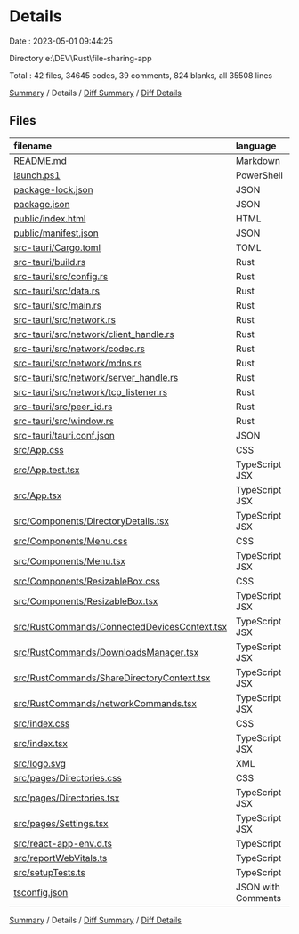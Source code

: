 # Details

Date : 2023-05-01 09:44:25

Directory e:\\DEV\\Rust\\file-sharing-app

Total : 42 files,  34645 codes, 39 comments, 824 blanks, all 35508 lines

[Summary](results.md) / Details / [Diff Summary](diff.md) / [Diff Details](diff-details.md)

## Files
| filename | language | code | comment | blank | total |
| :--- | :--- | ---: | ---: | ---: | ---: |
| [README.md](/README.md) | Markdown | 26 | 0 | 21 | 47 |
| [launch.ps1](/launch.ps1) | PowerShell | 2 | 0 | 0 | 2 |
| [package-lock.json](/package-lock.json) | JSON | 30,267 | 0 | 1 | 30,268 |
| [package.json](/package.json) | JSON | 59 | 0 | 1 | 60 |
| [public/index.html](/public/index.html) | HTML | 20 | 23 | 1 | 44 |
| [public/manifest.json](/public/manifest.json) | JSON | 25 | 0 | 1 | 26 |
| [src-tauri/Cargo.toml](/src-tauri/Cargo.toml) | TOML | 40 | 5 | 7 | 52 |
| [src-tauri/build.rs](/src-tauri/build.rs) | Rust | 3 | 0 | 1 | 4 |
| [src-tauri/src/config.rs](/src-tauri/src/config.rs) | Rust | 142 | 0 | 39 | 181 |
| [src-tauri/src/data.rs](/src-tauri/src/data.rs) | Rust | 101 | 0 | 23 | 124 |
| [src-tauri/src/main.rs](/src-tauri/src/main.rs) | Rust | 111 | 0 | 20 | 131 |
| [src-tauri/src/network.rs](/src-tauri/src/network.rs) | Rust | 45 | 0 | 10 | 55 |
| [src-tauri/src/network/client_handle.rs](/src-tauri/src/network/client_handle.rs) | Rust | 802 | 1 | 163 | 966 |
| [src-tauri/src/network/codec.rs](/src-tauri/src/network/codec.rs) | Rust | 126 | 2 | 37 | 165 |
| [src-tauri/src/network/mdns.rs](/src-tauri/src/network/mdns.rs) | Rust | 152 | 0 | 30 | 182 |
| [src-tauri/src/network/server_handle.rs](/src-tauri/src/network/server_handle.rs) | Rust | 868 | 0 | 156 | 1,024 |
| [src-tauri/src/network/tcp_listener.rs](/src-tauri/src/network/tcp_listener.rs) | Rust | 19 | 0 | 7 | 26 |
| [src-tauri/src/peer_id.rs](/src-tauri/src/peer_id.rs) | Rust | 44 | 0 | 12 | 56 |
| [src-tauri/src/window.rs](/src-tauri/src/window.rs) | Rust | 61 | 0 | 18 | 79 |
| [src-tauri/tauri.conf.json](/src-tauri/tauri.conf.json) | JSON | 110 | 0 | 0 | 110 |
| [src/App.css](/src/App.css) | CSS | 49 | 0 | 13 | 62 |
| [src/App.test.tsx](/src/App.test.tsx) | TypeScript JSX | 8 | 0 | 2 | 10 |
| [src/App.tsx](/src/App.tsx) | TypeScript JSX | 112 | 0 | 21 | 133 |
| [src/Components/DirectoryDetails.tsx](/src/Components/DirectoryDetails.tsx) | TypeScript JSX | 300 | 0 | 34 | 334 |
| [src/Components/Menu.css](/src/Components/Menu.css) | CSS | 15 | 0 | 2 | 17 |
| [src/Components/Menu.tsx](/src/Components/Menu.tsx) | TypeScript JSX | 47 | 0 | 6 | 53 |
| [src/Components/ResizableBox.css](/src/Components/ResizableBox.css) | CSS | 39 | 0 | 6 | 45 |
| [src/Components/ResizableBox.tsx](/src/Components/ResizableBox.tsx) | TypeScript JSX | 51 | 0 | 8 | 59 |
| [src/RustCommands/ConnectedDevicesContext.tsx](/src/RustCommands/ConnectedDevicesContext.tsx) | TypeScript JSX | 45 | 0 | 14 | 59 |
| [src/RustCommands/DownloadsManager.tsx](/src/RustCommands/DownloadsManager.tsx) | TypeScript JSX | 144 | 0 | 31 | 175 |
| [src/RustCommands/ShareDirectoryContext.tsx](/src/RustCommands/ShareDirectoryContext.tsx) | TypeScript JSX | 136 | 0 | 33 | 169 |
| [src/RustCommands/networkCommands.tsx](/src/RustCommands/networkCommands.tsx) | TypeScript JSX | 53 | 0 | 12 | 65 |
| [src/index.css](/src/index.css) | CSS | 28 | 0 | 6 | 34 |
| [src/index.tsx](/src/index.tsx) | TypeScript JSX | 34 | 3 | 7 | 44 |
| [src/logo.svg](/src/logo.svg) | XML | 1 | 0 | 0 | 1 |
| [src/pages/Directories.css](/src/pages/Directories.css) | CSS | 48 | 0 | 10 | 58 |
| [src/pages/Directories.tsx](/src/pages/Directories.tsx) | TypeScript JSX | 386 | 0 | 53 | 439 |
| [src/pages/Settings.tsx](/src/pages/Settings.tsx) | TypeScript JSX | 86 | 0 | 12 | 98 |
| [src/react-app-env.d.ts](/src/react-app-env.d.ts) | TypeScript | 0 | 1 | 1 | 2 |
| [src/reportWebVitals.ts](/src/reportWebVitals.ts) | TypeScript | 13 | 0 | 3 | 16 |
| [src/setupTests.ts](/src/setupTests.ts) | TypeScript | 1 | 4 | 1 | 6 |
| [tsconfig.json](/tsconfig.json) | JSON with Comments | 26 | 0 | 1 | 27 |

[Summary](results.md) / Details / [Diff Summary](diff.md) / [Diff Details](diff-details.md)